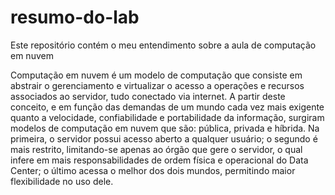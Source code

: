 # resumo-do-lab
Este repositório contém o meu entendimento sobre a aula de computação em nuvem

Computação em nuvem é um modelo de computação que consiste em abstrair o gerenciamento e virtualizar o acesso a operações e recursos associados ao servidor, tudo conectado via internet. A partir deste conceito, e em função das demandas de um mundo cada vez mais exigente quanto a velocidade, confiabilidade e portabilidade da informação, surgiram modelos de computação em nuvem que são: pública, privada e híbrida. Na primeira, o servidor possui acesso aberto a qualquer usuário; o segundo é mais restrito, limitando-se apenas ao órgão que gere o servidor, o qual infere em mais responsabilidades de ordem física e operacional do Data Center; o último acessa o melhor dos dois mundos, permitindo maior flexibilidade no uso dele.
